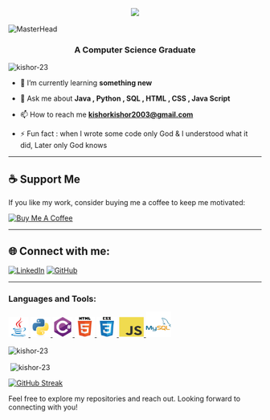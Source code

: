 

<p align="center">
  <img src="https://readme-typing-svg.demolab.com/?lines=Hi!+I+am+kishor&font=Fira%20Code&center=true&width=380&height=50&duration=4000&pause=1000">
</p>


![MasterHead](https://user-images.githubusercontent.com/74038190/225813708-98b745f2-7d22-48cf-9150-083f1b00d6c9.gif)



<h3 align="center">A Computer Science Graduate </h3>
<p align="left"> <img src="https://komarev.com/ghpvc/?username=kishor-23&label=Profile%20views&color=0e75b6&style=flat" alt="kishor-23" /> </p>

- 🌱 I’m currently learning **something new**

- 💬 Ask me about **Java , Python , SQL , HTML , CSS , Java Script**

- 📫 How to reach me **kishorkishor2003@gmail.com**

- ⚡ Fun fact : when I wrote some code only God & I understood what it did, Later only God knows


---

<h2>☕ Support Me</h2>

If you like my work, consider buying me a coffee to keep me motivated:

<a href="https://coff.ee/kishor_23" target="_blank">
  <img src="https://cdn.buymeacoffee.com/buttons/v2/default-yellow.png" height="50" width="210" alt="Buy Me A Coffee">
</a>

---

<h2>🌐 Connect with me:</h2>
<p align="left">
  <a href="https://www.linkedin.com/in/kishor-l/"><img src="https://img.shields.io/badge/LinkedIn-%231E77B5.svg?&style=for-the-badge&logo=linkedin&logoColor=white" alt="LinkedIn" /></a>
  <a href="https://github.com/kishor-23"><img src="https://img.shields.io/badge/GitHub-%2312100E.svg?&style=for-the-badge&logo=github&logoColor=white" alt="GitHub" /></a>
</p>

---

<h3 align="left">Languages and Tools:</h3>

<a href="https://www.java.com" target="_blank" rel="noreferrer"> <img src="https://raw.githubusercontent.com/devicons/devicon/master/icons/java/java-original.svg" alt="java" width="40" height="40"/> </a>
<a href="https://www.python.org" target="_blank" rel="noreferrer"> <img src="https://raw.githubusercontent.com/devicons/devicon/master/icons/python/python-original.svg" alt="python" width="40" height="40"/> </a>
<a href="https://learn.microsoft.com/en-us/dotnet/csharp/" target="_blank" rel="noreferrer"> <img src="https://raw.githubusercontent.com/devicons/devicon/master/icons/csharp/csharp-original.svg" alt="python" width="40" height="40"/> </a>
<a href="https://www.w3.org/html/" target="_blank" rel="noreferrer"> <img src="https://raw.githubusercontent.com/devicons/devicon/master/icons/html5/html5-original-wordmark.svg" alt="html5" width="40" height="40"/> </a>
<a href="https://www.w3schools.com/css/" target="_blank" rel="noreferrer"> <img src="https://raw.githubusercontent.com/devicons/devicon/master/icons/css3/css3-original-wordmark.svg" alt="css3" width="40" height="40"/> </a>
 <a href="https://developer.mozilla.org/en-US/docs/Web/JavaScript" target="_blank" rel="noreferrer"> <img src="https://raw.githubusercontent.com/devicons/devicon/master/icons/javascript/javascript-original.svg" alt="javascript" width="50" height="40"/>
<a href="https://www.mysql.com/" target="_blank" rel="noreferrer"> <img src="https://raw.githubusercontent.com/devicons/devicon/master/icons/mysql/mysql-original-wordmark.svg" alt="mysql" width="50" height="50"/> </a>


 <p><img align="center" src="https://github-readme-stats.vercel.app/api/top-langs?username=kishor-23&show_icons=true&locale=en&layout=compact" alt="kishor-23" /></p>


<p>&nbsp;<img align="center" src="https://github-readme-stats.vercel.app/api?username=kishor-23&show_icons=true&locale=en" alt="kishor-23" /></p>

<a href="https://git.io/streak-stats"><img src="https://github-readme-streak-stats.herokuapp.com?user=kishor-23" alt="GitHub Streak" /></a>

Feel free to explore my repositories and reach out. Looking forward to connecting with you!


<!--
**kishor-23/kishor-23** is a ✨ _special_ ✨ repository because its `README.md` (this file) appears on your GitHub profile.

Here are some ideas to get you started:

- 🔭 I’m currently working on ...
- 🌱 I’m currently learning ...
- 👯 I’m looking to collaborate on ...
- 🤔 I’m looking for help with ...
- 💬 Ask me about ...
- 📫 How to reach me: ...
- 😄 Pronouns: ...
- ⚡ Fun fact: ...
-->
